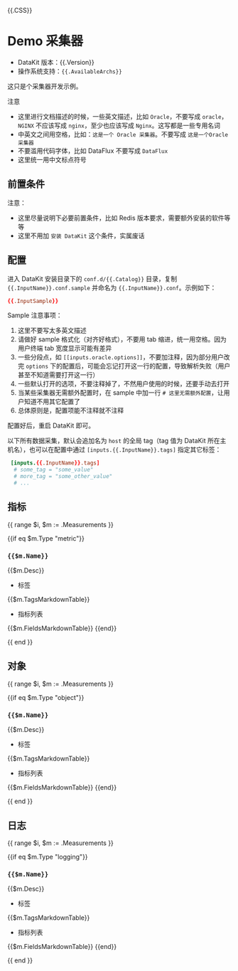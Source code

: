{{.CSS}}
# Demo 采集器

- DataKit 版本：{{.Version}}
- 操作系统支持：`{{.AvailableArchs}}`

这只是个采集器开发示例。

注意

- 这里进行文档描述的时候，一些英文描述，比如 `Oracle`，不要写成 `oracle`，`NGINX` 不应该写成 `nginx`，至少也应该写成 `Nginx`。这写都是一些专用名词
- 中英文之间用空格，比如：`这是一个 Oracle 采集器`。不要写成 `这是一个Oracle采集器`
- 不要滥用代码字体，比如 DataFlux 不要写成 `DataFlux`
- 这里统一用中文标点符号

## 前置条件

注意：

- 这里尽量说明下必要前置条件，比如 Redis 版本要求，需要额外安装的软件等等
- 这里不用加 `安装 DataKit` 这个条件，实属废话

## 配置

进入 DataKit 安装目录下的 `conf.d/{{.Catalog}}` 目录，复制 `{{.InputName}}.conf.sample` 并命名为 `{{.InputName}}.conf`。示例如下：

```toml
{{.InputSample}} 
```

Sample 注意事项：

1. 这里不要写太多英文描述
2. 请做好 sample 格式化（对齐好格式），不要用 tab 缩进，统一用空格。因为用户终端 tab 宽度显示可能有差异
3. 一些分段点，如 `[[inputs.oracle.options]]`，不要加注释，因为部分用户改完 `options` 下的配置后，可能会忘记打开这一行的配置，导致解析失败（用户甚至不知道需要打开这一行）
4. 一些默认打开的选项，不要注释掉了，不然用户使用的时候，还要手动去打开
5. 当某些采集器无需额外配置时，在 sample 中加一行 `# 这里无需额外配置`，让用户知道不用其它配置了
6. 总体原则是，配置项能不注释就不注释

配置好后，重启 DataKit 即可。

以下所有数据采集，默认会追加名为 `host` 的全局 tag（tag 值为 DataKit 所在主机名），也可以在配置中通过 `[inputs.{{.InputName}}.tags]` 指定其它标签：

``` toml
 [inputs.{{.InputName}}.tags]
  # some_tag = "some_value"
  # more_tag = "some_other_value"
  # ...
```

## 指标

{{ range $i, $m := .Measurements }}

{{if eq $m.Type "metric"}}

### `{{$m.Name}}`
{{$m.Desc}}

-  标签

{{$m.TagsMarkdownTable}}

- 指标列表

{{$m.FieldsMarkdownTable}}
{{end}}

{{ end }}

## 对象

{{ range $i, $m := .Measurements }}

{{if eq $m.Type "object"}}

### `{{$m.Name}}`

{{$m.Desc}}

-  标签

{{$m.TagsMarkdownTable}}

- 指标列表

{{$m.FieldsMarkdownTable}}
{{end}}

{{ end }}

## 日志

{{ range $i, $m := .Measurements }}

{{if eq $m.Type "logging"}}

### `{{$m.Name}}`

{{$m.Desc}}

-  标签

{{$m.TagsMarkdownTable}}

- 指标列表

{{$m.FieldsMarkdownTable}}
{{end}}

{{ end }}
